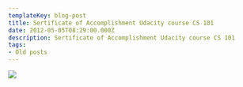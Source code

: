 ```yaml
---
templateKey: blog-post
title: Sertificate of Accomplishment Udacity course CS 101
date: 2012-05-05T08:29:00.000Z
description: Sertificate of Accomplishment Udacity course CS 101
tags:
- Old posts
---
```


[![](/img/6703dbf0-431e-4e46-962d-5c4e30cd8203.png)](http://1.bp.blogspot.com/-GDQZy0fvsTA/T6UO-_fHhVI/AAAAAAAAEEc/668tqPfk_pQ/s1600/udacity_cs101.png)